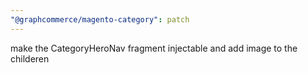 ```yaml
---
"@graphcommerce/magento-category": patch
---
```


make the CategoryHeroNav fragment injectable and add image to the childeren
